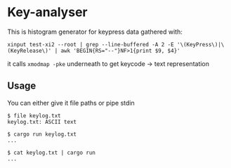# Key-analyser

This is histogram generator for keypress data gathered with:
```
xinput test-xi2 --root | grep --line-buffered -A 2 -E '\(KeyPress\)|\(KeyRelease\)' | awk 'BEGIN{RS="--"}NF>1{print $9, $4}'
```

it calls `xmodmap -pke` underneath to get keycode -> text representation

## Usage

You can either give it file paths or pipe stdin
```
$ file keylog.txt
keylog.txt: ASCII text

$ cargo run keylog.txt
...

$ cat keylog.txt | cargo run
...
```
